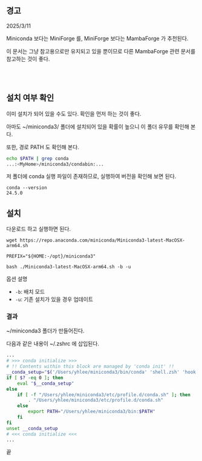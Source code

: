 

## 경고
2025/3/11

Miniconda 보다는 MiniForge 를, MiniForge 보다는 MambaForge 가 추천된다.

이 문서는 그냥 참고용으로만 유지되고 있을 뿐이므로 다른 MambaForge 관련 문서를 참고하는 것이 좋다.


<br><br>


## 설치 여부 확인

이미 설치가 되어 있을 수도 있다. 확인을 먼저 하는 것이 좋다.

아마도 ~/miniconda3/ 폴더에 설치되어 있을 확률이 높으니 이 폴더 유무를 확인해 본다.

또한, 경로 PATH 도 확인해 본다.
```bash
echo $PATH | grep conda
...:<MyHome>/miniconda3/condabin:...
```

저 폴더에 conda 실행 파일이 존재하므로, 실행하여 버전을 확인해 보면 된다.
```
conda --version
24.5.0
```

## 설치

다운로드 하고 실행하면 된다.
```
wget https://repo.anaconda.com/miniconda/Miniconda3-latest-MacOSX-arm64.sh

PREFIX="${HOME:-/opt}/miniconda3"

bash ./Miniconda3-latest-MacOSX-arm64.sh -b -u
```

옵션 설명
- `-b`: 배치 모드
- `-u`: 기존 설치가 있을 경우 업데이트


### 결과
~/miniconda3 폴더가 만들어진다.


다음과 같은 내용이 ~/.zshrc 에 삽입된다.
```zsh
...
# >>> conda initialize >>>
# !! Contents within this block are managed by 'conda init' !!
__conda_setup="$('/Users/yhlee/miniconda3/bin/conda' 'shell.zsh' 'hook' 2> /dev/null)"
if [ $? -eq 0 ]; then
    eval "$__conda_setup"
else
    if [ -f "/Users/yhlee/miniconda3/etc/profile.d/conda.sh" ]; then
        . "/Users/yhlee/miniconda3/etc/profile.d/conda.sh"
    else
        export PATH="/Users/yhlee/miniconda3/bin:$PATH"
    fi
fi
unset __conda_setup
# <<< conda initialize <<<
...
```

끝
